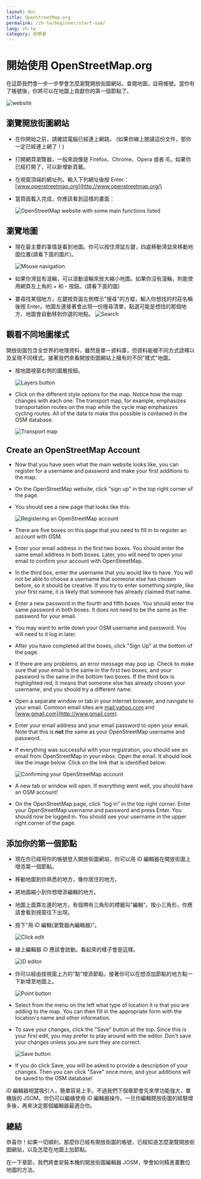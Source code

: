```yaml
---
layout: doc
title: OpenStreetMap.org
permalink: /zh-tw/beginner/start-osm/
lang: zh-tw
category: 初學者
---
```


開始使用 OpenStreetMap.org
====================================

在這節我們會一步一步學會怎麼瀏覽開放街圖網站，查閱地圖，註冊帳號。當你有了帳號後，你將可以在地圖上貢獻你的第一個節點了。

![website][]

瀏覽開放街圖網站
-------------------------------

-   在你開始之前，請確認電腦已經連上網路。
    (如果你線上閱讀這份文件，那你一定已經連上網了！)
-   打開網頁瀏覽器，一般來說像是 Firefox、Chrome、Opera 或者 IE。如果你已經打開了，可以新增新頁籤。
-   在視窗頂端的網址列，輸入下列網址後按 Enter：
    [www.openstreetmap.org](http://www.openstreetmap.org/)
-   當頁面載入完成，你應該看到這樣的畫面：

    ![OpenStreetMap website with some main functions listed][]

瀏覽地圖
----------------

-   現在最主要的事情是看到地圖。你可以按住滑鼠左鍵，四處移動滑鼠來移動地圖位置(請看下面的圖片)。

    ![Mouse navigation][]

-   如果你滑鼠有滾輪，可以滾動滾輪來放大縮小地圖。如果你沒有滾輪，則能使用網頁左上角的 + 和 - 按鈕。(請看下面的圖)
-   要尋找某個地方，左鍵按頁面左側標示"搜尋"的方框，輸入你想找的村莊名稱後按 Enter。地圖左邊接著會出現一份搜尋清單，點選可能是想找的那個地方，地圖會自動移到你選的地點。
    ![Search][]
   

觀看不同地圖樣式
------------------------
開放街圖包含全世界的地理資料，雖然是單一資料庫，但資料能被不同方式詮釋以及呈現不同樣式。接著我們來看開放街圖網站上擁有的不同"樣式"地圖。

-   按地圖視窗右側的圖層按鈕。

    ![Layers button][]

-   Click on the different style options for the map. Notice how the map
    changes with each one. The transport map, for example, emphasizes
    transportation routes on the map while the cycle map emphasizes cycling
    routes. All of the data to make this possible is contained in the OSM
    database.

    ![Transport map][]

Create an OpenStreetMap Account
-------------------------------

-   Now that you have seen what the main website looks like, you can
    register for a username and password and make your first additions
    to the map.
-   On the OpenStreetMap website, click “sign up” in the top
    right corner of the page.
-   You should see a new page that looks like this:

    ![Registering an OpenStreetMap account][]

-   There are five boxes on this page that you need to fill in to
    register an account with OSM.
-   Enter your email address in the first two boxes. You should enter
    the same email address in both boxes. Later, you will need to open
    your email to confirm your account with OpenStreetMap.
-   In the third box, enter the username that you would like to have.
    You will not be able to choose a username that someone else has
    chosen before, so it should be creative. If you try to enter
    something simple, like your first name, it is likely that someone
    has already claimed that name.
-   Enter a new password in the fourth and fifth boxes. You should enter
    the same password in both boxes. It does not need to be the same as
    the password for your email.
-   You may want to write down your OSM username and password. You will
    need to it log in later.
-   After you have completed all the boxes, click "Sign Up" at the
    bottom of the page.
-   If there are any problems, an error message may pop up. Check to
    make sure that your email is the same in the first two boxes, and
    your password is the same in the bottom two boxes. If the third box
    is highlighted red, it means that someone else has already chosen
    your username, and you should try a different name.
-   Open a separate window or tab in your internet browser, and navigate
    to your email.  Common email sites are [mail.yahoo.com](http://mail.yahoo.com)
    and [www.gmail.com](http://www.gmail.com).
-   Enter your email address and your email password to open your email.
    Note that this is __not__ the same as your OpenStreetMap username and
    password.
-   If everything was successful with your registration, you should see
    an email from OpenStreetMap in your inbox. Open the email. It should
    look like the image below. Click on the link that is identified
    below:

    ![Confirming your OpenStreetMap account][]

-   A new tab or window will open. If everything went well, you should
    have an OSM account!
-   On the OpenStreetMap page, click “log in” in the top right corner.
    Enter your OpenStreetMap username and password and press Enter. You
    should now be logged in. You should see your username in the upper
    right corner of the page.

添加你的第一個節點
------------------------

-   現在你已經用你的帳號登入開放街圖網站，你可以用 iD 編輯器在開放街圖上增添第一個節點。
-   移動地圖到你熟悉的地方，像你居住的地方。
-   將地圖縮小到你想增添編輯的地方。
-   地圖上面靠左邊的地方，有個帶有三角形的標籤叫”編輯”。按小三角形，你應該會看到視窗往下出現。
-   按下”用 iD 編輯(瀏覽器內編輯器)”。

    ![Click edit][]

-   線上編輯器 iD 應該會啟動。看起來的樣子會是這樣。

    ![iD editor][]

-   你可以經由按視窗上方的”點”增添節點，接著你可以在想添加節點的地方點一下新增至地圖上。

    ![Point button][]    

-   Select from the menu on the left what type of location it is that you are
    adding to the map. You can then fill in the appropriate form with the location's
    name and other information.
-   To save your changes, click the "Save" button at the top. Since this is your
    first edit, you may prefer to play around with the editor. Don't save your changes
    unless you are sure they are correct.

    ![Save button][]    

-   If you do click Save, you will be asked to provide a description of your changes.
    Then you can click "Save" once more, and your additions will be saved to the
    OSM database!

<!-- 當 id 編輯的章節節完成連過去 -->

iD 編輯器相當吸引人，簡單容易上手。不過我們下個章節會先來學功能強大，單機版的 JSOM。你仍可以繼續使用 iD 編輯器操作。一旦你編輯開放街圖的經驗增多後，再來決定那個編輯器最適合你。

總結
-------

恭喜你！如果一切順利，那麼你已經有開放街圖的帳號，已經知道怎麼瀏覽開放街圖網站，以及怎麼在地圖上加節點。

在一下章節，我們將會安裝本機的開放街圖編輯器 JOSM，學會如何精進畫數位地圖的方法。


[website]: /images/zh-tw/beginner/02_start-osm/zh-tw_beg_02_start-osm_image00_website.png
[OpenStreetMap website with some main functions listed]: /images/zh-tw/beginner/02_start-osm/zh-tw_beg_02_start-osm_image01_osm-website-main-functions.png
[Mouse navigation]: /images/zh-tw/beginner/02_start-osm/zh-tw_beg_02_start-osm_image02_mouse-navigation.png
[Search]: /images/zh-tw/beginner/02_start-osm/zh-tw_beg_02_start-osm_image03_search.png
[Layers button]: /images/zh-tw/beginner/02_start-osm/zh-tw_beg_02_start-osm_image04_layers.png
[Transport map]: /images/zh-tw/beginner/02_start-osm/zh-tw_beg_02_start-osm_image05_transport-map.png
[Registering an OpenStreetMap account]: /images/zh-tw/beginner/02_start-osm/zh-tw_beg_02_start-osm_image06_registering-account.png
[Confirming your OpenStreetMap account]: /images/zh-tw/beginner/02_start-osm/zh-tw_beg_02_start-osm_image07_confirming-account.png
[Click edit]: /images/zh-tw/beginner/02_start-osm/zh-tw_beg_02_start-osm_image08_click-edit.png
[iD editor]: /images/zh-tw/beginner/02_start-osm/zh-tw_beg_02_start-osm_image09_id-editor.png
[Point button]: /images/zh-tw/beginner/02_start-osm/zh-tw_beg_02_start-osm_image10_point-button.png
[Save button]: /images/zh-tw/beginner/02_start-osm/zh-tw_beg_02_start-osm_image11_save-button.png
